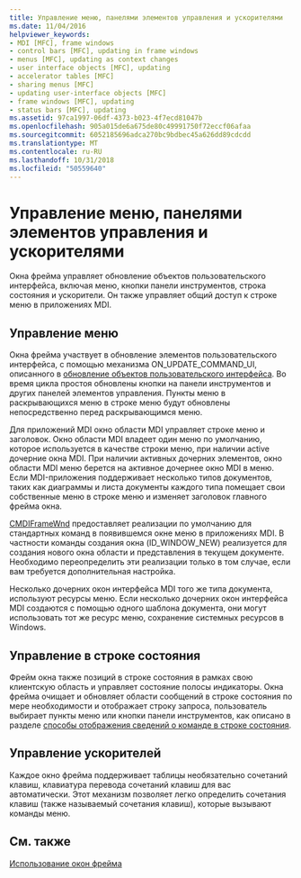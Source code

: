 ```yaml
---
title: Управление меню, панелями элементов управления и ускорителями
ms.date: 11/04/2016
helpviewer_keywords:
- MDI [MFC], frame windows
- control bars [MFC], updating in frame windows
- menus [MFC], updating as context changes
- user interface objects [MFC], updating
- accelerator tables [MFC]
- sharing menus [MFC]
- updating user-interface objects [MFC]
- frame windows [MFC], updating
- status bars [MFC], updating
ms.assetid: 97ca1997-06df-4373-b023-4f7ecd81047b
ms.openlocfilehash: 905a015de6a675de80c49991750f72eccf06afaa
ms.sourcegitcommit: 6052185696adca270bc9bdbec45a626dd89cdcdd
ms.translationtype: MT
ms.contentlocale: ru-RU
ms.lasthandoff: 10/31/2018
ms.locfileid: "50559640"
---
```

# <a name="managing-menus-control-bars-and-accelerators"></a>Управление меню, панелями элементов управления и ускорителями

Окна фрейма управляет обновление объектов пользовательского интерфейса, включая меню, кнопки панели инструментов, строка состояния и ускорители. Он также управляет общий доступ к строке меню в приложениях MDI.

## <a name="managing-menus"></a>Управление меню

Окна фрейма участвует в обновление элементов пользовательского интерфейса, с помощью механизма ON_UPDATE_COMMAND_UI, описанного в [обновление объектов пользовательского интерфейса](../mfc/how-to-update-user-interface-objects.md). Во время цикла простоя обновлены кнопки на панели инструментов и других панелей элементов управления. Пункты меню в раскрывающихся меню в строке меню будут обновлены непосредственно перед раскрывающимся меню.

Для приложений MDI окно области MDI управляет строке меню и заголовок. Окно области MDI владеет один меню по умолчанию, которое используется в качестве строки меню, при наличии active дочерние окна MDI. При наличии активных дочерних элементов, окно области MDI меню берется на активное дочернее окно MDI в меню. Если MDI-приложения поддерживает несколько типов документов, таких как диаграммы и листа документы каждого типа помещает свои собственные меню в строке меню и изменяет заголовок главного фрейма окна.

[CMDIFrameWnd](../mfc/reference/cmdiframewnd-class.md) предоставляет реализации по умолчанию для стандартных команд в появившемся окне меню в приложениях MDI. В частности команды создания окна (ID_WINDOW_NEW) реализуется для создания нового окна области и представления в текущем документе. Необходимо переопределить эти реализации только в том случае, если вам требуется дополнительная настройка.

Несколько дочерних окон интерфейса MDI того же типа документа, используют ресурсы меню. Если несколько дочерних окон интерфейса MDI создаются с помощью одного шаблона документа, они могут использовать тот же ресурс меню, сохранение системных ресурсов в Windows.

## <a name="managing-the-status-bar"></a>Управление в строке состояния

Фрейм окна также позиций в строке состояния в рамках свою клиентскую область и управляет состояние полосы индикаторы. Окна фрейма очищает и обновляет области сообщений в строке состояния по мере необходимости и отображает строку запроса, пользователь выбирает пункты меню или кнопки панели инструментов, как описано в разделе [способы отображения сведений о команде в строке состояния](../mfc/how-to-display-command-information-in-the-status-bar.md).

## <a name="managing-accelerators"></a>Управление ускорителей

Каждое окно фрейма поддерживает таблицы необязательно сочетаний клавиш, клавиатура перевода сочетаний клавиш для вас автоматически. Этот механизм позволяет легко определить сочетания клавиш (также называемый сочетания клавиш), которые вызывают команды меню.

## <a name="see-also"></a>См. также

[Использование окон фрейма](../mfc/using-frame-windows.md)


